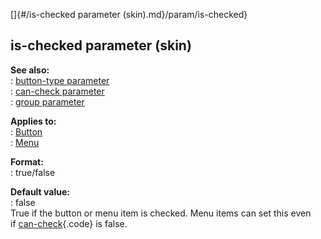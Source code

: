 []{#/is-checked parameter (skin).md}/param/is-checked}    
## is-checked parameter (skin)    
**See also:**    
:   [button-type parameter](/%7Bskin%7D/param/button-type)    
:   [can-check parameter](/%7Bskin%7D/param/can-check)    
:   [group parameter](/%7Bskin%7D/param/group)    
<!-- -->    
**Applies to:**    
:   [Button](/%7Bskin%7D/control/button)    
:   [Menu](/%7Bskin%7D/control/menu)    
<!-- -->    
**Format:**    
:   true/false    
<!-- -->    
**Default value:**    
:   false    
True if the button or menu item is checked. Menu items can set this even    
if [can-check](/%7Bskin%7D/param/can-check){.code} is false.  